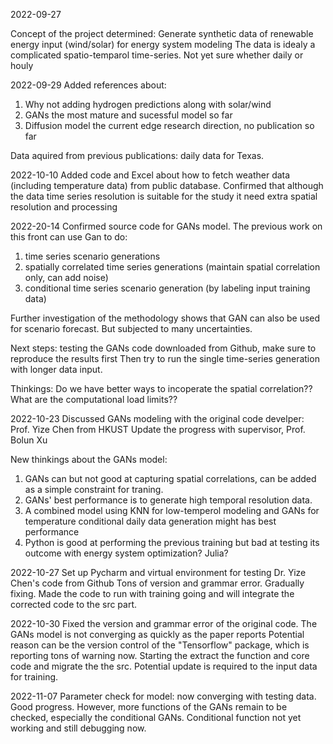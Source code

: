 2022-09-27

Concept of the project determined:
Generate synthetic data of renewable energy input (wind/solar) for energy system modeling
The data is idealy a complicated spatio-temparol time-series. Not yet sure whether daily or houly


2022-09-29
Added references about:
1. Why not adding hydrogen predictions along with solar/wind
2. GANs the most mature and sucessful model so far
3. Diffusion model the current edge research direction, no publication so far

Data aquired from previous publications: daily data for Texas.

2022-10-10
Added code and Excel about how to fetch weather data 
(including temperature data) from public database.
Confirmed that although the data time series resolution is suitable for the study
it need extra spatial resolution and processing

2022-20-14
Confirmed source code for GANs model.
The previous work on this front can use Gan to do:
1. time series scenario generations
2. spatially correlated time series generations (maintain spatial correlation only, can add noise)
3. conditional time series scenario generation (by labeling input training data)

Further investigation of the methodology shows that GAN can also be used for scenario forecast.
But subjected to many uncertainties.

Next steps:
testing the GANs code downloaded from Github, make sure to reproduce the results first
Then try to run the single time-series generation with longer data input.

Thinkings:
Do we have better ways to incoperate the spatial correlation??
What are the computational load limits??

2022-10-23
Discussed GANs modeling with the original code develper: Prof. Yize Chen from HKUST
Update the progress with supervisor, Prof. Bolun Xu

New thinkings about the GANs model:
1. GANs can but not good at capturing spatial correlations, can be added as a simple constraint for traning.
2. GANs' best performance is to generate high temporal resolution data.
3. A combined model using KNN for low-temperol modeling and GANs for temperature conditional daily data generation might has best performance
4. Python is good at performing the previous training but bad at testing its outcome with energy system optimization? Julia?

2022-10-27
Set up Pycharm and virtual environment for testing Dr. Yize Chen's code from Github
Tons of version and grammar error. Gradually fixing.
Made the code to run with training going and will integrate the corrected code to the src part.

2022-10-30
Fixed the version and grammar error of the original code.
The GANs model is not converging as quickly as the paper reports
Potential reason can be the version control of the "Tensorflow" package, which is reporting tons of warning now.
Starting the extract the function and core code and migrate the the src.
Potential update is required to the input data for training.

2022-11-07
Parameter check for model: now converging with testing data. Good progress.
However, more functions of the GANs remain to be checked, especially the conditional GANs.
Conditional function not yet working and still debugging now.

